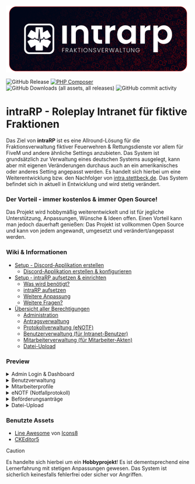 ![intraRP Logo](/.github/intrarp_banner.png)

![GitHub Release](https://img.shields.io/github/v/release/intraRP/intraRP) [![PHP Composer](https://github.com/intraRP/intraRP/actions/workflows/php.yml/badge.svg)](https://github.com/intraRP/intraRP/actions/workflows/php.yml) ![GitHub Downloads (all assets, all releases)](https://img.shields.io/github/downloads/intraRP/intraRP/total) ![GitHub commit activity](https://img.shields.io/github/commit-activity/m/intraRP/intraRP)

# intraRP - Roleplay Intranet für fiktive Fraktionen

Das Ziel von **intraRP** ist es eine Allround-Lösung für die Fraktionsverwaltung fiktiver Feuerwehren & Rettungsdienste vor allem für FiveM und andere ähnliche Settings anzubieten. Das System ist grundsätzlich zur Verwaltung eines deutschen Systems ausgelegt, kann aber mit eigenen Veränderungen durchaus auch an ein amerikanisches oder anderes Setting angepasst werden. Es handelt sich hierbei um eine Weiterentwicklung bzw. den Nachfolger von [intra.stettbeck.de](https://github.com/itshypax/intra.stettbeck.de). Das System befindet sich in aktuell in Entwicklung und wird stetig verändert.

### **Der Vorteil - immer kostenlos & immer Open Source!**

Das Projekt wird hobbymäßig weiterentwickelt und ist für jegliche Unterstützung, Anpassungen, Wünsche & Ideen offen. Einen Vorteil kann man jedoch dauerhaft genießen: Das Projekt ist vollkommen Open Source und kann von jedem angewandt, umgesetzt und verändert/angepasst werden.

### Wiki & Informationen

- [Setup - Discord-Applikation erstellen](https://github.com/intraRP/intraRP/wiki/Setup-%E2%80%90-Discord%E2%80%90Applikation-erstellen)
  - [Discord-Applikation erstellen & konfigurieren](https://github.com/intraRP/intraRP/wiki/Setup-%E2%80%90-Discord%E2%80%90Applikation-erstellen#discord-applikation-erstellen--konfigurieren)
- [Setup ‐ intraRP aufsetzen & einrichten](https://github.com/itshypax/intraRP/wiki/Setup-%E2%80%90-intraRP-aufsetzen-&-einrichten)
  - [Was wird benötigt?](https://github.com/itshypax/intraRP/wiki/Setup-%E2%80%90-intraRP-aufsetzen-&-einrichten#was-wird-ben%C3%B6tigt)
  - [intraRP aufsetzen](https://github.com/itshypax/intraRP/wiki/Setup-%E2%80%90-intraRP-aufsetzen-&-einrichten#intrarp-aufsetzen)
  - [Weitere Anpassung](https://github.com/itshypax/intraRP/wiki/Setup-%E2%80%90-intraRP-aufsetzen-&-einrichten#weitere-anpassung)
  - [Weitere Fragen?](https://github.com/itshypax/intraRP/wiki/Setup-%E2%80%90-intraRP-aufsetzen-&-einrichten#weitere-fragen)
- [Übersicht aller Berechtigungen](https://github.com/itshypax/intraRP/wiki/%C3%9Cbersicht-aller-Berechtigungen)
  - [Administration](https://github.com/itshypax/intraRP/wiki/%C3%9Cbersicht-aller-Berechtigungen#administration)
  - [Antragsverwaltung](https://github.com/itshypax/intraRP/wiki/%C3%9Cbersicht-aller-Berechtigungen#antragsverwaltung)
  - [Protokollverwaltung (eNOTF)](https://github.com/itshypax/intraRP/wiki/%C3%9Cbersicht-aller-Berechtigungen#protokollverwaltung-edivi)
  - [Benutzerverwaltung (für Intranet-Benutzer)](https://github.com/itshypax/intraRP/wiki/%C3%9Cbersicht-aller-Berechtigungen#benutzerverwaltung-f%C3%BCr-intranet-benutzer)
  - [Mitarbeiterverwaltung (für Mitarbeiter-Akten)](https://github.com/itshypax/intraRP/wiki/%C3%9Cbersicht-aller-Berechtigungen#mitarbeiterverwaltung-f%C3%BCr-mitarbeiter-akten)
  - [Datei-Upload](https://github.com/itshypax/intraRP/wiki/%C3%9Cbersicht-aller-Berechtigungen#datei-upload)

### Preview

<details>
  <summary>Admin Login & Dashboard</summary>
  Login-Seite
  <img src="/.github/PREVIEW/loginpage.png">
  
  Dashboard
  <img src="/.github/PREVIEW/dashboard.png">
</details>
<details>
  <summary>Benutzverwaltung</summary>
  Benutzer erstellen
  <img src="/.github/PREVIEW/userCreate.png">
  
  Benutzerliste
  <img src="/.github/PREVIEW/userList.png">

Benutzer bearbeiten
<img src="/.github/PREVIEW/userEdit.png">

</details>
<details>
  <summary>Mitarbeiterprofile</summary>
  Mitarbeiter anlegen
  <img src="/.github/PREVIEW/aktenCreate.png">
  
  Mitarbeiter-Übersicht
  <img src="/.github/PREVIEW/aktenListe.png">

Mitarbeiterprofil
<img src="/.github/PREVIEW/aktenView1.png">
<img src="/.github/PREVIEW/aktenView2.png">

</details>
<details>
  <summary>eNOTF (Notfallprotokoll)</summary>
  eNOTF anlegen
  <img src="/.github/PREVIEW/ediviCreate1.png">
  <img src="/.github/PREVIEW/ediviCreate2.png">
  
  eNOTF Liste
  <img src="/.github/PREVIEW/ediviList.png">

QM-Optionen<br>
<img src="/.github/PREVIEW/ediviQMLog.png">
<img src="/.github/PREVIEW/ediviQMOptions.png">

</details>
<details>
  <summary>Beförderungsanträge</summary>
  Benutzer-Ansicht
  <img src="/.github/PREVIEW/befAntragUser.png">
  <img src="/.github/PREVIEW/befAntragViewUser.png">
  
  Liste der Anträge
  <img src="/.github/PREVIEW/befAntragList.png">

Admininistrative Ansicht
<img src="/.github/PREVIEW/befAntragViewAdmin.png">

</details>
<details>
  <summary>Datei-Upload</summary>
  Upload-Seite
  <img src="/.github/PREVIEW/fileUpload.png">
  
  Log aller Uploads
  <img src="/.github/PREVIEW/fileLog.png">
</details>

### Benutzte Assets

- [Line Awesome](https://icons8.com/line-awesome) von [Icons8](https://icons8.com/)
- [CKEditor5](https://ckeditor.com/)

> [!CAUTION]
> Es handelte sich hierbei um ein **Hobbyprojekt**! Es ist dementsprechend eine Lernerfahrung mit stetigen Anpassungen gewesen. Das System ist sicherlich keinesfalls fehlerfrei oder sicher vor Angriffen.
